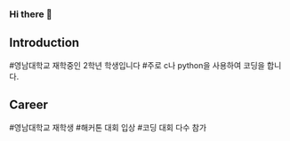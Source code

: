 ### Hi there 👋

## Introduction
#영남대학교 재학중인 2학년 학생입니다
#주로 c나 python을 사용하여 코딩을 합니다.


## Career
#영남대학교 재학생
#해커톤 대회 입상
#코딩 대회 다수 참가

<!--
**ehdrms3535/ehdrms3535** is a ✨ _special_ ✨ repository because its `README.md` (this file) appears on your GitHub profile.

Here are some ideas to get you started:

- 🔭 I’m currently working on ...
- 🌱 I’m currently learning ...
- 👯 I’m looking to collaborate on ...
- 🤔 I’m looking for help with ...
- 💬 Ask me about ...
- 📫 How to reach me: ...
- 😄 Pronouns: ...
- ⚡ Fun fact: ...
-->
